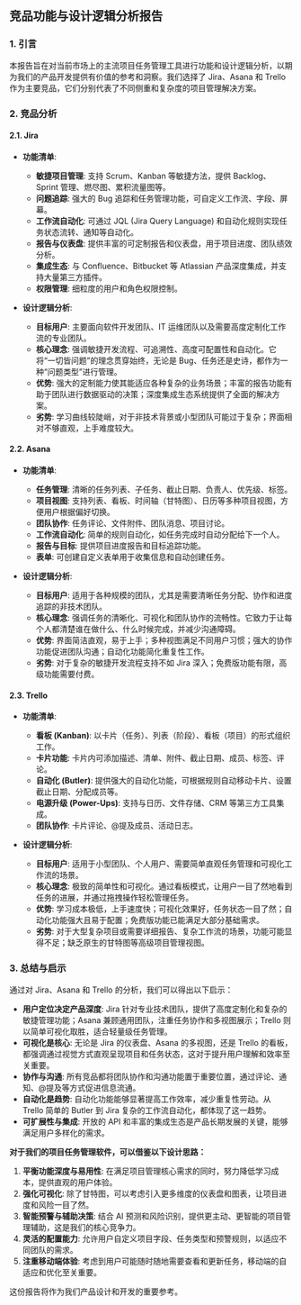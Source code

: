 ## 竞品功能与设计逻辑分析报告

### 1. 引言

本报告旨在对当前市场上的主流项目任务管理工具进行功能和设计逻辑分析，以期为我们的产品开发提供有价值的参考和洞察。我们选择了 Jira、Asana 和 Trello 作为主要竞品，它们分别代表了不同侧重和复杂度的项目管理解决方案。

### 2. 竞品分析

#### 2.1. Jira

*   **功能清单**:
    *   **敏捷项目管理**: 支持 Scrum、Kanban 等敏捷方法，提供 Backlog、Sprint 管理、燃尽图、累积流量图等。
    *   **问题追踪**: 强大的 Bug 追踪和任务管理功能，可自定义工作流、字段、屏幕。
    *   **工作流自动化**: 可通过 JQL (Jira Query Language) 和自动化规则实现任务状态流转、通知等自动化。
    *   **报告与仪表盘**: 提供丰富的可定制报告和仪表盘，用于项目进度、团队绩效分析。
    *   **集成生态**: 与 Confluence、Bitbucket 等 Atlassian 产品深度集成，并支持大量第三方插件。
    *   **权限管理**: 细粒度的用户和角色权限控制。

*   **设计逻辑分析**:
    *   **目标用户**: 主要面向软件开发团队、IT 运维团队以及需要高度定制化工作流的专业团队。
    *   **核心理念**: 强调敏捷开发流程、可追溯性、高度可配置性和自动化。它将“一切皆问题”的理念贯穿始终，无论是 Bug、任务还是史诗，都作为一种“问题类型”进行管理。
    *   **优势**: 强大的定制能力使其能适应各种复杂的业务场景；丰富的报告功能有助于团队进行数据驱动的决策；深度集成生态系统提供了全面的解决方案。
    *   **劣势**: 学习曲线较陡峭，对于非技术背景或小型团队可能过于复杂；界面相对不够直观，上手难度较大。

#### 2.2. Asana

*   **功能清单**:
    *   **任务管理**: 清晰的任务列表、子任务、截止日期、负责人、优先级、标签。
    *   **项目视图**: 支持列表、看板、时间轴（甘特图）、日历等多种项目视图，方便用户根据偏好切换。
    *   **团队协作**: 任务评论、文件附件、团队消息、项目讨论。
    *   **工作流自动化**: 简单的规则自动化，如任务完成时自动分配给下一个人。
    *   **报告与目标**: 提供项目进度报告和目标追踪功能。
    *   **表单**: 可创建自定义表单用于收集信息和自动创建任务。

*   **设计逻辑分析**:
    *   **目标用户**: 适用于各种规模的团队，尤其是需要清晰任务分配、协作和进度追踪的非技术团队。
    *   **核心理念**: 强调任务的清晰化、可视化和团队协作的流畅性。它致力于让每个人都清楚谁在做什么、什么时候完成，并减少沟通障碍。
    *   **优势**: 界面简洁直观，易于上手；多种视图满足不同用户习惯；强大的协作功能促进团队沟通；自动化功能简化重复性工作。
    *   **劣势**: 对于复杂的敏捷开发流程支持不如 Jira 深入；免费版功能有限，高级功能需要付费。

#### 2.3. Trello

*   **功能清单**:
    *   **看板 (Kanban)**: 以卡片（任务）、列表（阶段）、看板（项目）的形式组织工作。
    *   **卡片功能**: 卡片内可添加描述、清单、附件、截止日期、成员、标签、评论。
    *   **自动化 (Butler)**: 提供强大的自动化功能，可根据规则自动移动卡片、设置截止日期、分配成员等。
    *   **电源升级 (Power-Ups)**: 支持与日历、文件存储、CRM 等第三方工具集成。
    *   **团队协作**: 卡片评论、@提及成员、活动日志。

*   **设计逻辑分析**:
    *   **目标用户**: 适用于小型团队、个人用户、需要简单直观任务管理和可视化工作流的场景。
    *   **核心理念**: 极致的简单性和可视化。通过看板模式，让用户一目了然地看到任务的进展，并通过拖拽操作轻松管理任务。
    *   **优势**: 学习成本极低，上手速度快；可视化效果好，任务状态一目了然；自动化功能强大且易于配置；免费版功能已能满足大部分基础需求。
    *   **劣势**: 对于大型复杂项目或需要详细报告、复杂工作流的场景，功能可能显得不足；缺乏原生的甘特图等高级项目管理视图。

### 3. 总结与启示

通过对 Jira、Asana 和 Trello 的分析，我们可以得出以下启示：

*   **用户定位决定产品深度**: Jira 针对专业技术团队，提供了高度定制化和复杂的敏捷管理功能；Asana 兼顾通用团队，注重任务协作和多视图展示；Trello 则以简单可视化取胜，适合轻量级任务管理。
*   **可视化是核心**: 无论是 Jira 的仪表盘、Asana 的多视图，还是 Trello 的看板，都强调通过视觉方式直观呈现项目和任务状态，这对于提升用户理解和效率至关重要。
*   **协作与沟通**: 所有竞品都将团队协作和沟通功能置于重要位置，通过评论、通知、@提及等方式促进信息流通。
*   **自动化是趋势**: 自动化功能能够显著提高工作效率，减少重复性劳动。从 Trello 简单的 Butler 到 Jira 复杂的工作流自动化，都体现了这一趋势。
*   **可扩展性与集成**: 开放的 API 和丰富的集成生态是产品长期发展的关键，能够满足用户多样化的需求。

**对于我们的项目任务管理软件，可以借鉴以下设计思路：**

1.  **平衡功能深度与易用性**: 在满足项目管理核心需求的同时，努力降低学习成本，提供直观的用户体验。
2.  **强化可视化**: 除了甘特图，可以考虑引入更多维度的仪表盘和图表，让项目进度和风险一目了然。
3.  **智能预警与辅助决策**: 结合 AI 预测和风险识别，提供更主动、更智能的项目管理辅助，这是我们的核心竞争力。
4.  **灵活的配置能力**: 允许用户自定义项目字段、任务类型和预警规则，以适应不同团队的需求。
5.  **注重移动端体验**: 考虑到用户可能随时随地需要查看和更新任务，移动端的自适应和优化至关重要。

这份报告将作为我们产品设计和开发的重要参考。